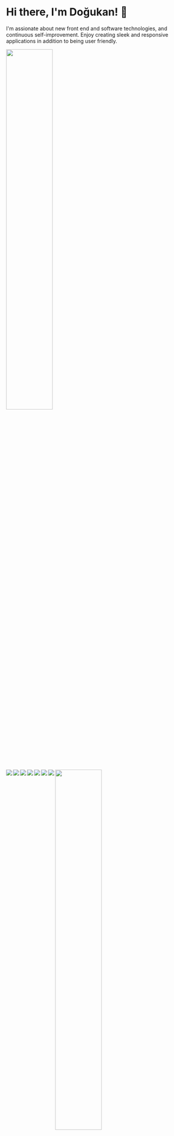 # Hi there, I'm Doğukan! 👋

I'm assionate about new front end and software technologies, and continuous self-improvement. Enjoy creating sleek and responsive applications in addition to being user friendly.

<img align="center" width="50%" src="https://github-readme-stats.vercel.app/api?username=dogukanaktas&count_private=true&hide=contribs,prs&show_icons=true" />
<img align="center" width="50%" src="https://github-readme-stats.vercel.app/api/top-langs/?username=dogukanaktas&layout=compact&show_icons=true" />
<img align="left" src="https://img.shields.io/badge/react-%2320232a.svg?style=for-the-badge&logo=react&logoColor=%2361DAFB" />
<img align="left" src="https://img.shields.io/badge/typescript-%23007ACC.svg?style=for-the-badge&logo=typescript&logoColor=white" />
<img align="left" src="https://img.shields.io/badge/javascript-%23323330.svg?style=for-the-badge&logo=javascript&logoColor=%23F7DF1E" />
<img align="left" src="https://img.shields.io/badge/node.js-6DA55F?style=for-the-badge&logo=node.js&logoColor=white" />
<img align="left" src="https://img.shields.io/badge/html5-%23E34F26.svg?style=for-the-badge&logo=html5&logoColor=white" />
<img align="left" src="https://img.shields.io/badge/css3-%231572B6.svg?style=for-the-badge&logo=css3&logoColor=white" />
<img align="left" src="https://img.shields.io/badge/git-%23F05033.svg?style=for-the-badge&logo=git&logoColor=white" />
